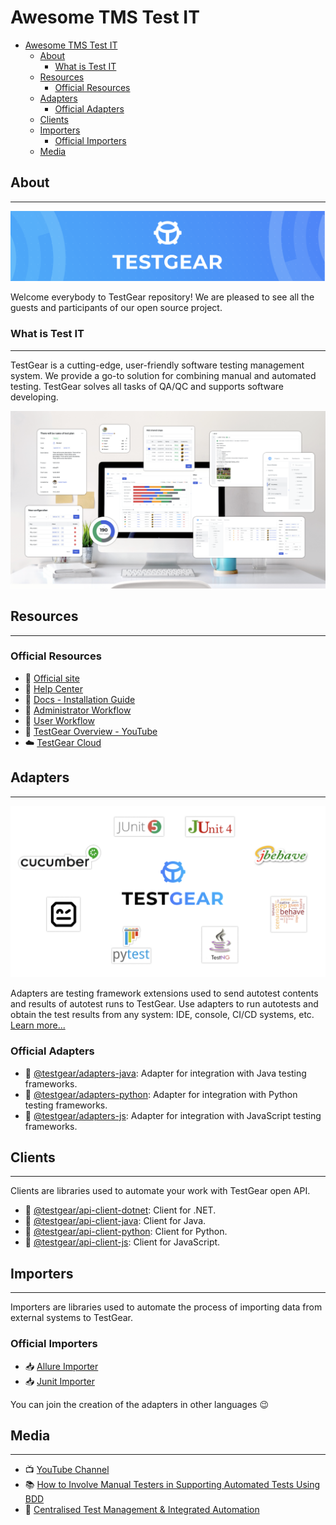 # Awesome TMS Test IT

- [Awesome TMS Test IT](#awesome-tms-test-it)
  - [About](#about)
    - [What is Test IT](#what-is-test-it)
  - [Resources](#resources)
    - [Official Resources](#official-resources)
  - [Adapters](#adapters)
    - [Official Adapters](#official-adapters)
  - [Clients](#clients)
  - [Importers](#importers)
    - [Official Importers](#official-importers)
  - [Media](#media)

## About

___

![](/images/testgear.png)

Welcome everybody to TestGear repository! We are pleased to see all the guests and participants of our open source project.

### What is Test IT

___

TestGear is a cutting-edge, user-friendly software testing management system. We provide a go-to solution for combining manual and automated testing. TestGear solves all tasks of QA/QC and supports software developing.

![](/images/dashboard.png)

## Resources

___

### Official Resources

- 💼 [Official site](https://test-gear.io/)
- 💉 [Help Center](https://support.yoonion.ru/)
- 📖 [Docs - Installation Guide](https://docs.test-gear.io/system-administrator-workflow/install-testgear/)
- 📖 [Administrator Workflow](https://docs.test-gear.io/administrator-workflow)
- 📖 [User Workflow](https://docs.test-gear.io/user-workflow)
- 🔎 [TestGear Overview - YouTube](https://www.youtube.com/watch?v=5FHqxgVPul4&t=160s)
- ☁️ [TestGear Cloud](https://id.test-gear.io/login)

## Adapters

___

![](/images/frameworks.png)

Adapters are testing framework extensions used to send autotest contents and results of autotest runs to TestGear. Use adapters to run autotests and obtain the test results from any system: IDE, console, CI/CD systems, etc. [Learn more...](https://docs.test-gear.io/user-workflow/automated-testing-workflow)

### Official Adapters

- 🧪 [@testgear/adapters-java](https://github.com/testgear-tms/adapters-java): Adapter for integration with Java testing frameworks.
- 🧪 [@testgear/adapters-python](https://github.com/testgear-tms/adapters-python): Adapter for integration with Python testing frameworks.
- 🧪 [@testgear/adapters-js](https://github.com/testgear-tms/adapters-js): Adapter for integration with JavaScript testing frameworks.

## Clients

___

Clients are libraries used to automate your work with TestGear open API.

- 🔌 [@testgear/api-client-dotnet](https://github.com/testgear-tms/api-client-dotnet): Client for .NET.
- 🔌 [@testgear/api-client-java](https://github.com/testgear-tms/api-client-java): Client for Java.
- 🔌 [@testgear/api-client-python](https://github.com/testgear-tms/api-client-python): Client for Python.
- 🔌 [@testgear/api-client-js](https://github.com/testgear-tms/api-client-js): Client for JavaScript.

## Importers

___

Importers are libraries used to automate the process of importing data from external systems to TestGear.

### Official Importers

- 📥 [Allure Importer](https://github.com/testgear-tms/importers)
- 📥 [Junit Importer](https://github.com/testgear-tms/importers/tree/main/testgear-importer-junit)

You can join the creation of the adapters in other languages 😉

## Media

___

- 📺 [YouTube Channel](https://www.youtube.com/channel/UC_hoovPHDKzChyFjSAH3Zpg)
- 📚 [How to Involve Manual Testers in Supporting Automated Tests Using BDD](https://test-gear.io/tpost/y4le36jeg1-how-to-involve-manual-testers-in-support)
- 👑 [Centralised Test Management & Integrated Automation](https://automationreinvented.blogspot.com/2022/11/centralised-test-management-integrated.html)
